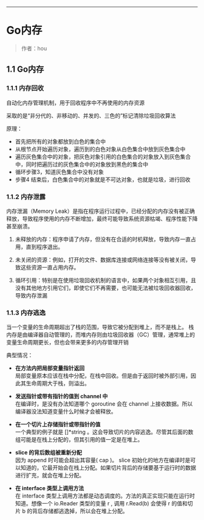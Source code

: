 ------

# Go内存

> 作者：hou

## 1.1 Go内存
### 1.1.1 内存回收
自动化内存管理机制，用于回收程序中不再使用的内存资源

采取的是“非分代的、非移动的、并发的、三色的”标记清除垃圾回收算法

原理：
- 首先把所有的对象都放到白色的集合中
- 从根节点开始遍历对象，遍历到的白色对象从白色集合中放到灰色集合中
- 遍历灰色集合中的对象，把灰色对象引用的白色集合的对象放入到灰色集合中，同时把遍历过的灰色集合中的对象放到黑色的集合中
- 循环步骤3，知道灰色集合中没有对象
- 步骤4 结束后，白色集合中的对象就是不可达对象，也就是垃圾，进行回收

### 1.1.2 内存泄露

内存泄漏（Memory Leak）是指在程序运行过程中，已经分配的内存没有被正确释放，导致程序使用的内存不断增加，最终可能导致系统资源枯竭、程序性能下降甚至崩溃。

1. 未释放的内存：程序申请了内存，但没有在合适的时机释放，导致内存一直占用，直到程序退出。

2. 未关闭的资源：例如，打开的文件、数据库连接或网络连接等没有被关闭，导致这些资源一直占用内存。

3. 循环引用：特别是在使用垃圾回收机制的语言中，如果两个对象相互引用，且没有其他地方引用它们，即使它们不再需要，也可能无法被垃圾回收器回收，导致内存泄漏

### 1.1.3 内存逃逸
当一个变量的生命周期超出了栈的范围，导致它被分配到堆上，而不是栈上。
栈内存是由编译器自动管理的，而堆内存则由垃圾回收器（GC）管理，通常堆上的变量生命周期更长，但也会带来更多的内存管理开销

典型情况：

- **在方法内把局部变量指针返回**  
 局部变量原本应该在栈中分配，在栈中回收。但是由于返回时被外部引用，因此其生命周期大于栈，则溢出。 

- **发送指针或带有指针的值到 channel 中**  
 在编译时，是没有办法知道哪个 goroutine 会在 channel 上接收数据。所以编译器没法知道变量什么时候才会被释放。

- **在一个切片上存储指针或带指针的值**  
 一个典型的例子就是 []*string 。这会导致切片的内容逃逸。尽管其后面的数组可能是在栈上分配的，但其引用的值一定是在堆上。

- **slice 的背后数组被重新分配**  
因为 append 时可能会超出其容量( cap )。 slice 初始化的地方在编译时是可以知道的，它最开始会在栈上分配。如果切片背后的存储要基于运行时的数据进行扩充，就会在堆上分配。

- **在 interface 类型上调用方法**  
在 interface 类型上调用方法都是动态调度的。方法的真正实现只能在运行时知道。想像一个 io.Reader 类型的变量 r , 调用 r.Read(b) 会使得 r 的值和切片 b 的背后存储都逃逸掉，所以会在堆上分配。